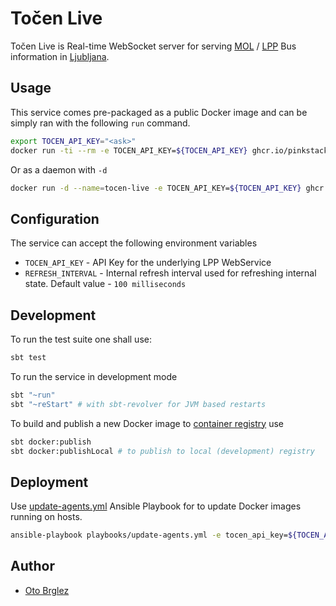 # Točen Live

Točen Live is Real-time WebSocket server for serving [MOL](https://www.ljubljana.si/) / [LPP](https://www.lpp.si) Bus information in [Ljubljana](https://en.wikipedia.org/wiki/Ljubljana).

## Usage

This service comes pre-packaged as a public Docker image and can be simply ran with the following `run` command.

```bash
export TOCEN_API_KEY="<ask>"
docker run -ti --rm -e TOCEN_API_KEY=${TOCEN_API_KEY} ghcr.io/pinkstack/tocen-live
```

Or as a daemon with `-d`

```bash
docker run -d --name=tocen-live -e TOCEN_API_KEY=${TOCEN_API_KEY} ghcr.io/pinkstack/tocen-live
```

## Configuration

The service can accept the following environment variables

- `TOCEN_API_KEY` - API Key for the underlying LPP WebService
- `REFRESH_INTERVAL` - Internal refresh interval used for refreshing internal state. Default value - `100 milliseconds`

## Development

To run the test suite one shall use:

```bash
sbt test
```

To run the service in development mode

```bash
sbt "~run"
sbt "~reStart" # with sbt-revolver for JVM based restarts
```

To build and publish a new Docker image to [container registry][cr] use

```bash
sbt docker:publish
sbt docker:publishLocal # to publish to local (development) registry
```

## Deployment

Use [update-agents.yml](playbooks/update-agents.yml) Ansible Playbook for to update Docker images running on hosts.

```bash
ansible-playbook playbooks/update-agents.yml -e tocen_api_key=${TOCEN_API_KEY}
```

## Author

- [Oto Brglez](https://github.com/otobrglez)

[cr]: https://github.com/pinkstack/tocen-live/pkgs/container/tocen-live
